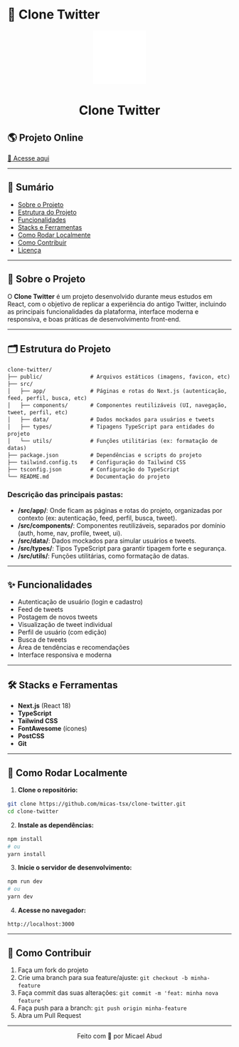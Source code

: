 # 🚀 Clone Twitter

<p align="center">
  <img src="public/logo.png" width="120" alt="Logo" />
</p>

<h1 align="center">Clone Twitter</h1>

## 🌎 Projeto Online

[🔗 Acesse aqui](https://zprojeto.netlify.app)

---

## 📑 Sumário
- [Sobre o Projeto](#-sobre-o-projeto)
- [Estrutura do Projeto](#-estrutura-do-projeto)
- [Funcionalidades](#-funcionalidades)
- [Stacks e Ferramentas](#-stacks-e-ferramentas)
- [Como Rodar Localmente](#-como-rodar-localmente)
- [Como Contribuir](#-como-contribuir)
- [Licença](#-licença)

---

## 📕 Sobre o Projeto

O **Clone Twitter** é um projeto desenvolvido durante meus estudos em React, com o objetivo de replicar a experiência do antigo Twitter, incluindo as principais funcionalidades da plataforma, interface moderna e responsiva, e boas práticas de desenvolvimento front-end.

---

## 🗂️ Estrutura do Projeto

```
clone-twitter/
├── public/               # Arquivos estáticos (imagens, favicon, etc)
├── src/
│   ├── app/              # Páginas e rotas do Next.js (autenticação, feed, perfil, busca, etc)
│   ├── components/       # Componentes reutilizáveis (UI, navegação, tweet, perfil, etc)
│   ├── data/             # Dados mockados para usuários e tweets
│   ├── types/            # Tipagens TypeScript para entidades do projeto
│   └── utils/            # Funções utilitárias (ex: formatação de datas)
├── package.json          # Dependências e scripts do projeto
├── tailwind.config.ts    # Configuração do Tailwind CSS
├── tsconfig.json         # Configuração do TypeScript
└── README.md             # Documentação do projeto
```

### Descrição das principais pastas:
- **/src/app/**: Onde ficam as páginas e rotas do projeto, organizadas por contexto (ex: autenticação, feed, perfil, busca, tweet).
- **/src/components/**: Componentes reutilizáveis, separados por domínio (auth, home, nav, profile, tweet, ui).
- **/src/data/**: Dados mockados para simular usuários e tweets.
- **/src/types/**: Tipos TypeScript para garantir tipagem forte e segurança.
- **/src/utils/**: Funções utilitárias, como formatação de datas.

---

## ✨ Funcionalidades

- Autenticação de usuário (login e cadastro)
- Feed de tweets
- Postagem de novos tweets
- Visualização de tweet individual
- Perfil de usuário (com edição)
- Busca de tweets
- Área de tendências e recomendações
- Interface responsiva e moderna

---

## 🛠️ Stacks e Ferramentas

- **Next.js** (React 18)
- **TypeScript**
- **Tailwind CSS**
- **FontAwesome** (ícones)
- **PostCSS**
- **Git**

---

## 🏁 Como Rodar Localmente

1. **Clone o repositório:**
```bash
git clone https://github.com/micas-tsx/clone-twitter.git
cd clone-twitter
```

2. **Instale as dependências:**
```bash
npm install
# ou
yarn install
```

3. **Inicie o servidor de desenvolvimento:**
```bash
npm run dev
# ou
yarn dev
```

4. **Acesse no navegador:**
```
http://localhost:3000
```

---

## 🤝 Como Contribuir

1. Faça um fork do projeto
2. Crie uma branch para sua feature/ajuste: `git checkout -b minha-feature`
3. Faça commit das suas alterações: `git commit -m 'feat: minha nova feature'`
4. Faça push para a branch: `git push origin minha-feature`
5. Abra um Pull Request

---

<p align="center">Feito com 💙 por Micael Abud</p>
